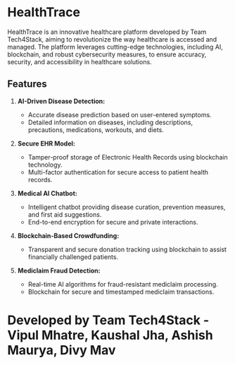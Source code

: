 # HealthTrace

HealthTrace is an innovative healthcare platform developed by Team Tech4Stack, aiming to revolutionize the way healthcare is accessed and managed. The platform leverages cutting-edge technologies, including AI, blockchain, and robust cybersecurity measures, to ensure accuracy, security, and accessibility in healthcare solutions.

## Features

1. **AI-Driven Disease Detection:**
   - Accurate disease prediction based on user-entered symptoms.
   - Detailed information on diseases, including descriptions, precautions, medications, workouts, and diets.

2. **Secure EHR Model:**
   - Tamper-proof storage of Electronic Health Records using blockchain technology.
   - Multi-factor authentication for secure access to patient health records.

3. **Medical AI Chatbot:**
   - Intelligent chatbot providing disease curation, prevention measures, and first aid suggestions.
   - End-to-end encryption for secure and private interactions.

4. **Blockchain-Based Crowdfunding:**
   - Transparent and secure donation tracking using blockchain to assist financially challenged patients.

5. **Mediclaim Fraud Detection:**
   - Real-time AI algorithms for fraud-resistant mediclaim processing.
   - Blockchain for secure and timestamped mediclaim transactions.

# Developed by Team Tech4Stack - Vipul Mhatre, Kaushal Jha, Ashish Maurya, Divy Mav

